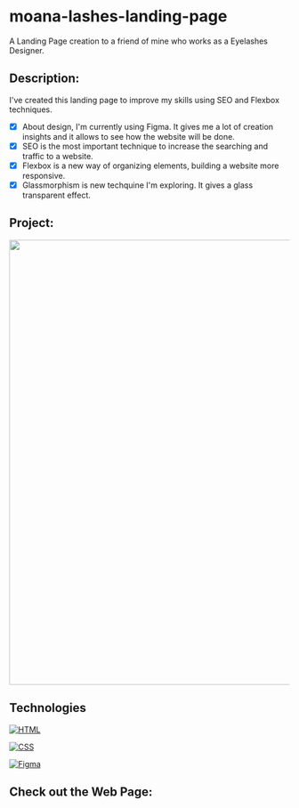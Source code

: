 # moana-lashes-landing-page
A Landing Page creation to a friend of mine who works as a Eyelashes Designer.

## Description:
I've created this landing page to improve my skills using SEO and Flexbox techniques.

 - [x] About design, I'm currently using Figma. It gives me a lot of creation insights and it allows to see how the website will be done.
 - [x] SEO is the most important technique to increase the searching and traffic to a website.
 - [x] Flexbox is a new way of organizing elements, building a website more responsive.
 - [x] Glassmorphism is new techquine I'm exploring. It gives a glass transparent effect.

## Project:

<p align="center">
  <img src="capa.png" width="800px">
</p>

## Technologies

[![HTML](https://img.shields.io/badge/HTML-red?style=for-the-badge&logo=HTML5&labelColor=black)](https://github.com/JuniorMacedo91)

[![CSS](https://img.shields.io/badge/CSS3-blue?style=for-the-badge&logo=CSS3&labelColor=black)](https://github.com/JuniorMacedo91)

[![Figma](https://img.shields.io/badge/figma-yellow?style=for-the-badge&logo=figma&labelColor=black)](https://github.com/JuniorMacedo91)

## Check out the Web Page:
 
